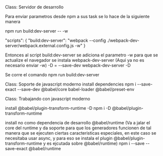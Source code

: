 Class: Servidor de desarrollo

Para enviar parametros desde npm a sus task se lo hace de la siguiente manera

npm run build:dev-server -- -w

 "scripts": {
    "build:dev-server": "webpack --config ./webpack-dev-server/webpack.external.config.js -w"
  }

Entonces al script build:dev-server se adiciona el parametro -w
para que se actualize el navegador se instala webpack-dev-server (Aqui ya no es necesario enviar -w)
-D = --save-dev
webpack-dev-server -D 

Se corre el comando npm run build:dev-server


Class: Soporte de javascript moderno
install dependencies 
npm i --save-exact --save-dev @babel/core babel-loader @babel/preset-env

Class: Trabajando con javascript moderno

install  @babel/plugin-transform-runtime -D 
npm i -D @babel/plugin-transform-runtime

install no como dependencia de desarrollo @babel/runtime  (Va a jalar el core del runtime y da soporte para que los generadores funcionen de tal manera que se ejecuten ciertas caracteristicas especiales, en este caso se necesitaba usar async, y para eso se instala el plugin @babel/plugin-transform-runtime y es ejcutada sobre @babel/runtime)
npm i --save --save-exact @babel/runtime
